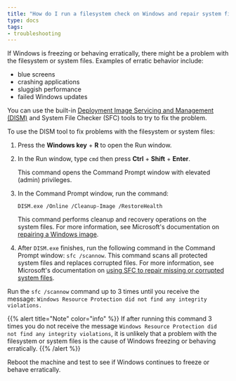 ```yaml
---
title: "How do I run a filesystem check on Windows and repair system files?"
type: docs
tags:
- troubleshooting
---
```


If Windows is freezing or behaving erratically, there might be a problem with
the filesystem or system files. Examples of erratic behavior include:

- blue screens
- crashing applications
- sluggish performance
- failed Windows updates

You can use the built-in
[Deployment Image Servicing and Management (DISM)](https://docs.microsoft.com/en-us/windows-hardware/manufacture/desktop/what-is-dism?view=windows-10)
and System File Checker (SFC) tools to try to fix the problem.

To use the DISM tool to fix problems with the filesystem or system files:

1. Press the **Windows key** + **R** to open the Run window.

1. In the Run window, type `cmd` then press **Ctrl** + **Shift** + **Enter**.

   This command opens the Command Prompt window with elevated (admin)
   privileges.

1. In the Command Prompt window, run the command:

   ```
   DISM.exe /Online /Cleanup-Image /RestoreHealth
   ```

   This command performs cleanup and recovery operations on the system files.
   For more information, see
   Microsoft's documentation on [repairing a Windows image](https://docs.microsoft.com/en-us/windows-hardware/manufacture/desktop/repair-a-windows-image?view=windows-10).

1. After `DISM.exe` finishes, run the following command in the Command Prompt
   window: `sfc /scannow`. This command scans all protected system files and
   replaces corrupted files. For more information, see Microsoft's
   documentation on
   [using SFC to repair missing or corrupted system files](https://support.microsoft.com/en-us/topic/use-the-system-file-checker-tool-to-repair-missing-or-corrupted-system-files-79aa86cb-ca52-166a-92a3-966e85d4094e).

Run the `sfc /scannow` command up to 3 times until you receive the message:
`Windows Resource Protection did not find any integrity violations.`

{{% alert title="Note" color="info" %}}
If after running this command 3 times you do not receive the message `Windows
Resource Protection did not find any integrity violations`, it is unlikely
that a problem with the filesystem or system files is the cause of Windows
freezing or behaving erratically.
{{% /alert %}}

Reboot the machine and test to see if Windows continues to freeze or behave
erratically.
